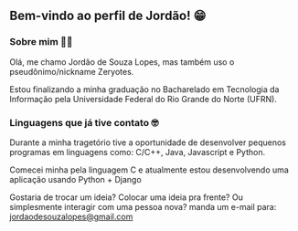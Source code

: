 ## Bem-vindo ao perfil de Jordão! 😁

### Sobre mim 👨‍💻

Olá, me chamo Jordão de Souza Lopes, mas também uso o pseudônimo/nickname Zeryotes.

Estou finalizando a minha graduação no Bacharelado em Tecnologia da Informação pela Universidade Federal do Rio Grande do Norte (UFRN).

### Linguagens que já tive contato 🤓

Durante a minha tragetório tive a oportunidade de desenvolver pequenos programas em linguagens como:
C/C++, Java, Javascript e Python.

Comecei minha pela linguagem C e atualmente estou desenvolvendo uma aplicação usando Python + Django

Gostaria de trocar um ideia? Colocar uma ideia pra frente? Ou simplesmente interagir com uma pessoa nova? manda um e-mail para: jordaodesouzalopes@gmail.com
